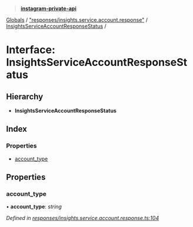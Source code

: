 > **[instagram-private-api](../README.md)**

[Globals](../README.md) / ["responses/insights.service.account.response"](../modules/_responses_insights_service_account_response_.md) / [InsightsServiceAccountResponseStatus](_responses_insights_service_account_response_.insightsserviceaccountresponsestatus.md) /

# Interface: InsightsServiceAccountResponseStatus

## Hierarchy

* **InsightsServiceAccountResponseStatus**

## Index

### Properties

* [account_type](_responses_insights_service_account_response_.insightsserviceaccountresponsestatus.md#account_type)

## Properties

###  account_type

• **account_type**: *string*

*Defined in [responses/insights.service.account.response.ts:104](https://github.com/dilame/instagram-private-api/blob/e9c516c/src/responses/insights.service.account.response.ts#L104)*